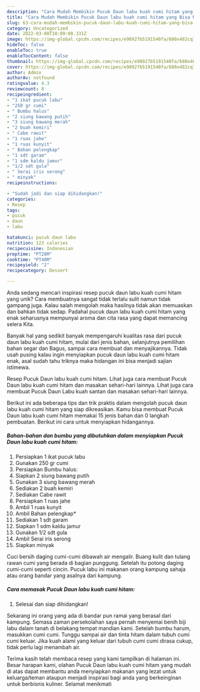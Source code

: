```yaml
---
description: "Cara Mudah Membikin Pucuk Daun labu kuah cumi hitam yang Bisa Manjain Lidah"
title: "Cara Mudah Membikin Pucuk Daun labu kuah cumi hitam yang Bisa Manjain Lidah"
slug: 63-cara-mudah-membikin-pucuk-daun-labu-kuah-cumi-hitam-yang-bisa-manjain-lidah
category: Uncategorized
date: 2022-03-08T18:09:08.331Z
image: https://img-global.cpcdn.com/recipes/e98927b5191540fa/680x482cq70/pucuk-daun-labu-kuah-cumi-hitam-foto-resep-utama.jpg
hideToc: false
enableToc: true
enableTocContent: false
thumbnail: https://img-global.cpcdn.com/recipes/e98927b5191540fa/680x482cq70/pucuk-daun-labu-kuah-cumi-hitam-foto-resep-utama.jpg
cover: https://img-global.cpcdn.com/recipes/e98927b5191540fa/680x482cq70/pucuk-daun-labu-kuah-cumi-hitam-foto-resep-utama.jpg
author: Admin
authorAv: notfound
ratingvalue: 4.3
reviewcount: 8
recipeingredient:
- "1 ikat pucuk labu"
- "250 gr cumi"
- " Bumbu halus"
- "2 siung bawang putih"
- "3 siung bawang merah"
- "2 buah kemiri"
- " Cabe rawit"
- "1 ruas jahe"
- "1 ruas kunyit"
- " Bahan pelengkap"
- "1 sdt garam"
- "1 sdm kaldu jamur"
- "1/2 sdt gula"
- " Serai iris serong"
- " minyak"
recipeinstructions:

- "Sudah jadi dan siap dihidangkan!"
categories:
- Resep
tags:
- pucuk
- daun
- labu

katakunci: pucuk daun labu 
nutrition: 123 calories
recipecuisine: Indonesian
preptime: "PT28M"
cooktime: "PT40M"
recipeyield: "2"
recipecategory: Dessert

---
```





Anda sedang mencari inspirasi resep pucuk daun labu kuah cumi hitam yang unik? Cara membuatnya sangat tidak terlalu sulit namun tidak gampang juga. Kalau salah mengolah maka hasilnya tidak akan memuaskan dan bahkan tidak sedap. Padahal pucuk daun labu kuah cumi hitam yang enak seharusnya mempunyai aroma dan cita rasa yang dapat memancing selera Kita.





Banyak hal yang sedikit banyak mempengaruhi kualitas rasa dari pucuk daun labu kuah cumi hitam, mulai dari jenis bahan, selanjutnya pemilihan bahan segar dan Bagus, sampai cara membuat dan menyajikannya. Tidak usah pusing kalau ingin menyiapkan pucuk daun labu kuah cumi hitam enak,      asal sudah tahu triknya maka hidangan ini bisa menjadi sajian istimewa.














Resep Pucuk Daun labu kuah cumi hitam. Lihat juga cara membuat Pucuk Daun labu kuah cumi hitam dan masakan sehari-hari lainnya. Lihat juga cara membuat Pucuk Daun Labu kuah santan dan masakan sehari-hari lainnya.






Berikut ini ada beberapa tips dan trik praktis dalam mengolah pucuk daun labu kuah cumi hitam yang siap dikreasikan. Kamu bisa membuat Pucuk Daun labu kuah cumi hitam memakai 15 jenis bahan dan 0 langkah pembuatan. Berikut ini cara untuk menyiapkan hidangannya.

<!--inarticleads1-->

##### Bahan-bahan dan bumbu yang dibutuhkan dalam menyiapkan Pucuk Daun labu kuah cumi hitam:

1. Persiapkan 1 ikat pucuk labu
1. Gunakan 250 gr cumi
1. Persiapkan  Bumbu halus:
1. Siapkan 2 siung bawang putih
1. Gunakan 3 siung bawang merah
1. Sediakan 2 buah kemiri
1. Sediakan  Cabe rawit
1. Persiapkan 1 ruas jahe
1. Ambil 1 ruas kunyit
1. Ambil  Bahan pelengkap*
1. Sediakan 1 sdt garam
1. Siapkan 1 sdm kaldu jamur
1. Gunakan 1/2 sdt gula
1. Ambil  Serai iris serong
1. Siapkan  minyak


Cuci bersih daging cumi-cumi dibawah air mengalir. Buang kulit dan tulang rawan cumi yang berada di bagian punggung. Setelah itu potong daging cumi-cumi seperti cincin. Pucuk labu ini makanan orang kampung sahaja atau orang bandar yang asalnya dari kampung. 

<!--inarticleads2-->

##### Cara memasak Pucuk Daun labu kuah cumi hitam:


1. Selesai dan siap dihidangkan!

Sekarang ini orang yang ada di bandar pun ramai yang berasal dari kampung. Semasa zaman persekolahan saya pernah menyemai benih biji labu dalam tanah di belakang tempat mandian kami. Setelah bumbu harum, masukkan cumi cumi. Tunggu sampai air dan tinta hitam dalam tubuh cumi cumi keluar. Jika kuah alami yang keluar dari tubuh cumi cumi dirasa cukup, tidak perlu lagi menambah air. 

Terima kasih telah membaca resep yang kami tampilkan di halaman ini. Besar harapan kami, olahan Pucuk Daun labu kuah cumi hitam yang mudah di atas dapat membantu anda menyiapkan makanan yang lezat untuk keluarga/teman ataupun menjadi inspirasi bagi anda yang berkeinginan untuk berbisnis kuliner. Selamat menikmati
